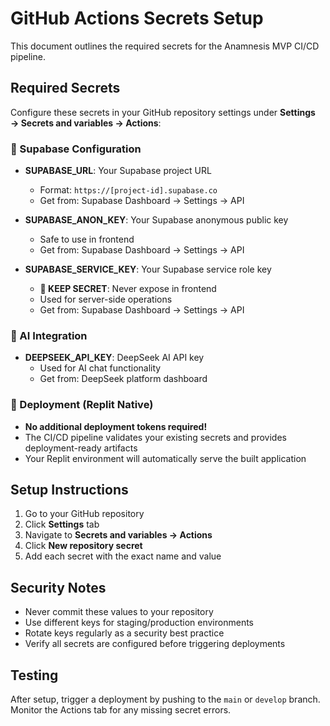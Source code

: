 # GitHub Actions Secrets Setup

This document outlines the required secrets for the Anamnesis MVP CI/CD pipeline.

## Required Secrets

Configure these secrets in your GitHub repository settings under **Settings → Secrets and variables → Actions**:

### 🔐 Supabase Configuration
- **SUPABASE_URL**: Your Supabase project URL
  - Format: `https://[project-id].supabase.co`
  - Get from: Supabase Dashboard → Settings → API

- **SUPABASE_ANON_KEY**: Your Supabase anonymous public key
  - Safe to use in frontend
  - Get from: Supabase Dashboard → Settings → API

- **SUPABASE_SERVICE_KEY**: Your Supabase service role key  
  - **🚨 KEEP SECRET**: Never expose in frontend
  - Used for server-side operations
  - Get from: Supabase Dashboard → Settings → API

### 🤖 AI Integration
- **DEEPSEEK_API_KEY**: DeepSeek AI API key
  - Used for AI chat functionality
  - Get from: DeepSeek platform dashboard

### 🚀 Deployment (Replit Native)
- **No additional deployment tokens required!** 
- The CI/CD pipeline validates your existing secrets and provides deployment-ready artifacts
- Your Replit environment will automatically serve the built application

## Setup Instructions

1. Go to your GitHub repository
2. Click **Settings** tab
3. Navigate to **Secrets and variables → Actions**
4. Click **New repository secret**
5. Add each secret with the exact name and value

## Security Notes

- Never commit these values to your repository
- Use different keys for staging/production environments
- Rotate keys regularly as a security best practice
- Verify all secrets are configured before triggering deployments

## Testing

After setup, trigger a deployment by pushing to the `main` or `develop` branch. Monitor the Actions tab for any missing secret errors.